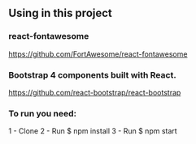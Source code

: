 <h2>Using in this project</h2>

<h3>react-fontawesome</h3>

https://github.com/FortAwesome/react-fontawesome

<h3>Bootstrap 4 components built with React.</h3>

https://github.com/react-bootstrap/react-bootstrap

<h3>To run you need:</h3>

1 - Clone
2 - Run $ npm install
3 - Run $ npm start
